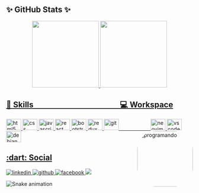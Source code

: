 ## ✨ GitHub Stats ✨
<!--
**OmarDavidF/OmarDavidF** is a ✨ _special_ ✨ repository because its `README.md` (this file) appears on your GitHub profile.
Here are some ideas to get you started:
- 🔭 I’m currently working on ...
- 🌱 I’m currently learning ...
- 👯 I’m looking to collaborate on ...
- 🤔 I’m looking for help with ...
- 💬 Ask me about ...
- 📫 How to reach me: ...
- 😄 Pronouns: ...
- ⚡ Fun fact: ...
-->

<div align="center">
  <a href="https://github.com/OmarDavidF">
  <img height="180em" src="https://github-readme-stats.vercel.app/api?username=OmarDavidF&show_icons=true&theme=radical&include_all_commits=true&count_private=true"/>
  <img height="180em" src="https://github-readme-stats.vercel.app/api/top-langs/?username=OmarDavidF&layout=compact&langs_count=7&theme=radical"/>
</div>

<h2>🚀 Skills &nbsp;&nbsp;&nbsp;&nbsp;&nbsp;&nbsp;&nbsp;&nbsp;&nbsp;&nbsp;&nbsp;&nbsp;&nbsp;&nbsp;&nbsp;&nbsp;&nbsp;&nbsp;&nbsp;&nbsp;&nbsp;&nbsp;&nbsp;&nbsp;&nbsp;&nbsp;&nbsp;&nbsp;&nbsp;&nbsp;&nbsp;&nbsp;&nbsp;&nbsp;&nbsp;&nbsp;&nbsp;&nbsp;&nbsp;&nbsp;&nbsp;&nbsp;&nbsp;&nbsp;&nbsp;
💻 Workspace </h2>
  
 <div style="display: inline_block">
  <img height="30" width="40" alt="html5" src="https://cdn.jsdelivr.net/gh/devicons/devicon/icons/html5/html5-original.svg"/>
  <img height="30" width="40" alt="css" src="https://cdn.jsdelivr.net/gh/devicons/devicon/icons/css3/css3-original.svg"/>
  <img height="30" width="40" alt="javascript" src="https://cdn.jsdelivr.net/gh/devicons/devicon/icons/javascript/javascript-original.svg"/>
  <img height="30" width="40" alt="react" src="https://cdn.jsdelivr.net/gh/devicons/devicon/icons/react/react-original.svg"/>
  <img height="30" width="40" alt="bootstrap" src="https://cdn.jsdelivr.net/gh/devicons/devicon/icons/bootstrap/bootstrap-original.svg"/>
  <img height="30" width="40" alt="redux" src="https://cdn.jsdelivr.net/gh/devicons/devicon/icons/redux/redux-original.svg"/>
  <img height="30" width="40" alt="git" src="https://cdn.jsdelivr.net/gh/devicons/devicon/icons/git/git-original.svg"/> 
  &nbsp;&nbsp;&nbsp;&nbsp;&nbsp;&nbsp;&nbsp;&nbsp;&nbsp;&nbsp;&nbsp;&nbsp;&nbsp;&nbsp;&nbsp;&nbsp;&nbsp;&nbsp;&nbsp;&nbsp;                                           <img height="30" width="40" alt="neovim" src="https://cdn.jsdelivr.net/gh/devicons/devicon/icons/vim/vim-original.svg"/> 
  <img height="30" width="40" alt="vscode" src="https://cdn.jsdelivr.net/gh/devicons/devicon/icons/visualstudio/visualstudio-plain.svg"/>
  <img height="30" width="40" alt="debian"  src= "https://cdn.jsdelivr.net/gh/devicons/devicon/icons/debian/debian-original-wordmark.svg"/>
  <img align="right" alt="programando" height="150" style="border-radius:50px;" src="https://media.giphy.com/media/ukMiDlCmdv2og/giphy.gif">
</div> 
  
  <h2>:dart: Social</h2>
  
<div> 

  <img  target="_blank" alt="linkedin" src="https://img.shields.io/badge/LinkedIn-0077B5?style=for-the-badge&logo=linkedin&logoColor=white"> 
  <img  target="_blank" alt="github" src="https://img.shields.io/badge/GitHub-100000?style=for-the-badge&logo=github&logoColor=white"/>
  <img  target="_blank" alt="facebook" src="https://img.shields.io/badge/Facebook-1877F2?style=for-the-badge&logo=facebook&logoColor=white"/>
  <a href = "mailto:contatorafaballerini@gmail.com"><img src="https://img.shields.io/badge/-Gmail-%23333?style=for-the-badge&logo=gmail&logoColor=white" target="_blank"></a>
 
  ![Snake animation](https://github.com/OmarDavidF/OmarDavidF/blob/output/github-contribution-grid-snake.svg)
 
</div>

